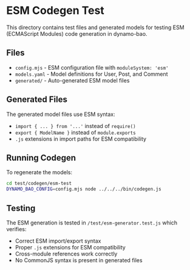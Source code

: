 # ESM Codegen Test

This directory contains test files and generated models for testing ESM (ECMAScript Modules) code generation in dynamo-bao.

## Files

- `config.mjs` - ESM configuration file with `moduleSystem: 'esm'`
- `models.yaml` - Model definitions for User, Post, and Comment
- `generated/` - Auto-generated ESM model files

## Generated Files

The generated model files use ESM syntax:
- `import { ... } from '...'` instead of `require()`
- `export { ModelName }` instead of `module.exports`
- `.js` extensions in import paths for ESM compatibility

## Running Codegen

To regenerate the models:

```bash
cd test/codegen/esm-test
DYNAMO_BAO_CONFIG=config.mjs node ../../../bin/codegen.js
```

## Testing

The ESM generation is tested in `/test/esm-generator.test.js` which verifies:
- Correct ESM import/export syntax
- Proper `.js` extensions for ESM compatibility
- Cross-module references work correctly
- No CommonJS syntax is present in generated files
